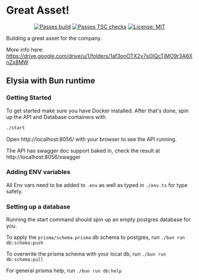 # Great Asset!

<div align="center">

<a href="">[![Passes build](https://github.com/lundjrl/great-asset/actions/workflows/build.yml/badge.svg)](https://github.com/lundjrl/great-asset/actions/workflows/build.yml)</a>
<a href="">[![Passes TSC checks](https://github.com/lundjrl/great-asset/actions/workflows/tsc.yml/badge.svg)](https://github.com/lundjrl/great-asset/actions/workflows/tsc.yml)
</a>
<a href="">[![License: MIT](https://img.shields.io/badge/License-MIT-yellow.svg?color=blue)](https://opensource.org/licenses/MIT)</a>

</div>

Building a great asset for the company.

More info here: https://drive.google.com/drive/u/1/folders/1af3onOTX2v7sOIQcTjMO9r3A6XnZx8MW

## Elysia with Bun runtime

### Getting Started

To get started make sure you have Docker installed.
After that's done, spin up the API and Database containers with

```bash
./start
```

Open http://localhost:8056/ with your browser to see the API running.

The API has swagger doc support baked in, check the result at http://localhost:8056/swagger

### Adding ENV variables

All Env vars need to be added to `.env` as well as typed in `./env.ts` for type safety.

### Setting up a database

Running the start command should spin up an empty postgres database for you.

To apply the `prisma/schema.prisma` db schema to postgres, run `./bun run db:schema:push`

To overwrite the prisma schema with your local db, run `./bun run db:schema:pull`

For general prisma help, run `./bun run db:help`
